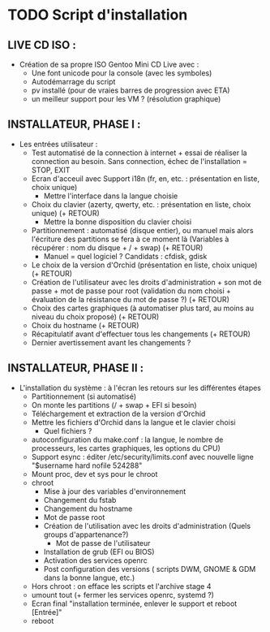 # TODO Script d'installation

## LIVE CD ISO :
* Création de sa propre ISO Gentoo Mini CD Live avec :
  * Une font unicode pour la console (avec les symboles)
  * Autodémarrage du script
  * pv installé (pour de vraies barres de progression avec ETA)
  * un meilleur support pour les VM ? (résolution graphique)

## INSTALLATEUR, PHASE I :
* Les entrées utilisateur :
  * Test automatisé de la connection à internet + essai de réaliser la connection au besoin. Sans connection, échec de l'installation = STOP, EXIT
  * Ecran d'acceuil avec Support i18n (fr, en, etc. : présentation en liste, choix unique)
    * Mettre l'interface dans la langue choisie
  * Choix du clavier (azerty, qwerty, etc. : présentation en liste, choix unique) (+ RETOUR)
    * Mettre la bonne disposition du clavier choisi
  * Partitionnement : automatisé (disque entier), ou manuel mais alors l'écriture des partitions se fera à ce moment là (Variables à récupérer : nom du disque + / + swap) (+ RETOUR)
    * Manuel = quel logiciel ? Candidats : cfdisk, gdisk
  * Le choix de la version d'Orchid (présentation en liste, choix unique) (+ RETOUR)
  * Création de l'utilisateur avec les droits d'administration + son mot de passe + mot de passe pour root (validation du nom choisi + évaluation de la résistance du mot de passe ?) (+ RETOUR)
  * Choix des cartes graphiques (à automatiser plus tard, au moins au niveau du choix proposé) (+ RETOUR)
  * Choix du hostname (+ RETOUR)
  * Récapitulatif avant d'effectuer tous les changements (+ RETOUR)
  * Dernier avertissement avant les changements ?
## INSTALLATEUR, PHASE II :
* L'installation du système : à l'écran les retours sur les différentes étapes
  * Partitionnement (si automatisé)
  * On monte les partitions (/ + swap + EFI si besoin)
  * Téléchargement et extraction de la version d'Orchid
  * Mettre les fichiers d'Orchid dans la langue et le clavier choisi
    * Quel fichiers ?
  * autoconfiguration du make.conf : la langue, le nombre de processeurs, les cartes graphiques, les options du CPU)
  * Support esync : éditer /etc/security/limits.conf avec nouvelle ligne "$username hard nofile 524288"
  * Mount proc, dev et sys pour le chroot
  * chroot
    * Mise à jour des variables d'environnement
    * Changement du fstab
    * Changement du hostname
    * Mot de passe root
    * Création de l'utilisation avec les droits d'administration (Quels groups d'appartenance?)
      * Mot de passe de l'utilisateur
    * Installation de grub (EFI ou BIOS)
    * Activation des services openrc
    * Post configuration des versions ( scripts DWM, GNOME & GDM dans la bonne langue, etc.)
  * Hors chroot : on efface les scripts et l'archive stage 4
  * umount tout (+ fermer les services openrc, systemd ?)
  * Ecran final "installation terminée, enlever le support et reboot [Entrée]"
  * reboot
